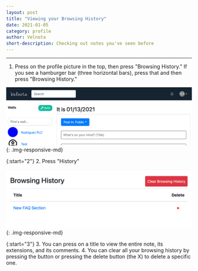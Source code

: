 ```yaml
---
layout: post
title: "Viewing your Browsing History"
date: 2021-01-05
category: profile
author: Velnota
short-description: Checking out notes you've seen before
---
```


-----

1. Press on the profile picture in the top, then press "Browsing History."
   If you see a hamburger bar (three horizontal bars), press that and
   then press "Browsing History."

![Top Navigation](/assets/screenshots/topnav.png)
{: .img-responsive-md}

{:start="2"}
2. Press "History"

![Browsing History](/assets/screenshots/browsing-history.png)
{: .img-responsive-md}

{:start="3"}
3. You can press on a title to view the entire note, its 
   extensions, and its comments.
4. You can clear all your browsing history by pressing the
   button or pressing the delete button (the X) to delete
   a specific one.
